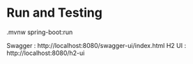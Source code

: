 # Run and Testing

.mvnw spring-boot:run

Swagger : http://localhost:8080/swagger-ui/index.html
H2 UI : http://localhost:8080/h2-ui
